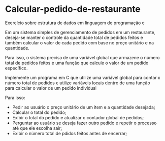 # Calcular-pedido-de-restaurante
Exercício sobre estrutura de dados em linguagem de programação c

Em um sistema simples de gerenciamento de pedidos em um restaurante, deseja-se manter o controle
da quantidade total de pedidos feitos e também calcular o valor de cada pedido com base no preço
unitário e na quantidade.

Para isso, o sistema precisa de uma variável global que armazene o número total de pedidos feitos e 
uma função que calcule o valor de um pedido específico.

Implemente um programa em C que utilize uma variável global para contar o número total de pedidos
e utilize variáveis locais dentro de uma função para calcular o valor de um pedido individual

Para isso:

- Pedir ao usuário o preço unitário de um item e a quantidade desejada;
- Calcular o total do pedido;
- Exibir o total do pedido e atualizar o contador global de pedidos;
- Perguntar ao usuário se deseja fazer outro pedido e repetir o processo até que ele escolha sair;
- Exibir o número total de pdidos feitos antes de encerrar;
